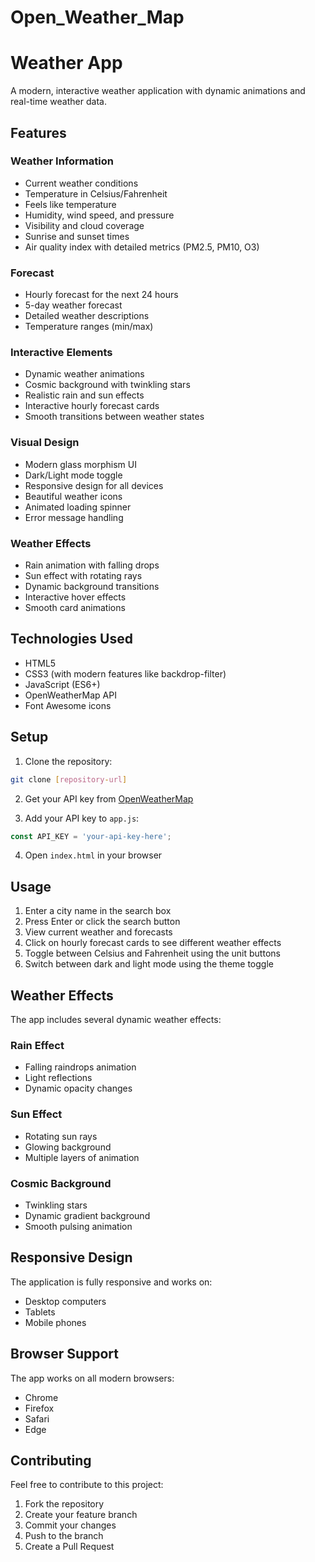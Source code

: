 # Open_Weather_Map

# Weather App

A modern, interactive weather application with dynamic animations and real-time weather data.

## Features

### Weather Information
- Current weather conditions
- Temperature in Celsius/Fahrenheit
- Feels like temperature
- Humidity, wind speed, and pressure
- Visibility and cloud coverage
- Sunrise and sunset times
- Air quality index with detailed metrics (PM2.5, PM10, O3)

### Forecast
- Hourly forecast for the next 24 hours
- 5-day weather forecast
- Detailed weather descriptions
- Temperature ranges (min/max)

### Interactive Elements
- Dynamic weather animations
- Cosmic background with twinkling stars
- Realistic rain and sun effects
- Interactive hourly forecast cards
- Smooth transitions between weather states

### Visual Design
- Modern glass morphism UI
- Dark/Light mode toggle
- Responsive design for all devices
- Beautiful weather icons
- Animated loading spinner
- Error message handling

### Weather Effects
- Rain animation with falling drops
- Sun effect with rotating rays
- Dynamic background transitions
- Interactive hover effects
- Smooth card animations

## Technologies Used
- HTML5
- CSS3 (with modern features like backdrop-filter)
- JavaScript (ES6+)
- OpenWeatherMap API
- Font Awesome icons

## Setup

1. Clone the repository:
```bash
git clone [repository-url]
```

2. Get your API key from [OpenWeatherMap](https://openweathermap.org/api)

3. Add your API key to `app.js`:
```javascript
const API_KEY = 'your-api-key-here';
```

4. Open `index.html` in your browser

## Usage

1. Enter a city name in the search box
2. Press Enter or click the search button
3. View current weather and forecasts
4. Click on hourly forecast cards to see different weather effects
5. Toggle between Celsius and Fahrenheit using the unit buttons
6. Switch between dark and light mode using the theme toggle

## Weather Effects

The app includes several dynamic weather effects:

### Rain Effect
- Falling raindrops animation
- Light reflections
- Dynamic opacity changes

### Sun Effect
- Rotating sun rays
- Glowing background
- Multiple layers of animation

### Cosmic Background
- Twinkling stars
- Dynamic gradient background
- Smooth pulsing animation

## Responsive Design

The application is fully responsive and works on:
- Desktop computers
- Tablets
- Mobile phones

## Browser Support

The app works on all modern browsers:
- Chrome
- Firefox
- Safari
- Edge

## Contributing

Feel free to contribute to this project:
1. Fork the repository
2. Create your feature branch
3. Commit your changes
4. Push to the branch
5. Create a Pull Request


